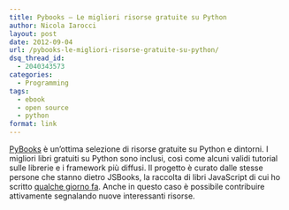 ```yaml
---
title: Pybooks – Le migliori risorse gratuite su Python
author: Nicola Iarocci
layout: post
date: 2012-09-04
url: /pybooks-le-migliori-risorse-gratuite-su-python/
dsq_thread_id:
  - 2040343573
categories:
  - Programming
tags:
  - ebook
  - open source
  - python
format: link
---
```

<a title="PyBooks" href="http://pythonbooks.revolunet.com/" target="_blank">PyBooks</a> è un&#8217;ottima selezione di risorse gratuite su Python e dintorni. I migliori libri gratuiti su Python sono inclusi, così come alcuni validi tutorial sulle librerie e i framework più diffusi. Il progetto è curato dalle stesse persone che stanno dietro JSBooks, la raccolta di libri JavaScript di cui ho scritto [qualche giorno fa][1]. Anche in questo caso è possibile contribuire attivamente segnalando nuove interessanti risorse.

 [1]: http://nicolaiarocci.com/jsbooks-libri-open-source-su-javascript/ "JSBooks"
